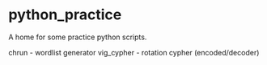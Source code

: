 # python_practice
A home for some practice python scripts.

chrun - wordlist generator
vig_cypher - rotation cypher (encoded/decoder)
